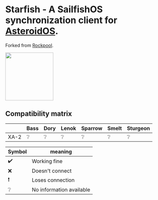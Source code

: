 # Starfish - A SailfishOS synchronization client for [AsteroidOS](http://asteroidos.org/).
Forked from [Rockpool](https://github.com/abranson/rockpool).

<img src="harbour-starfish/assets/harbour-starfish.svg" width="150" />

## Compatibility matrix

|               | Bass | Dory | Lenok | Sparrow | Smelt | Sturgeon |
| ------------- | ---- | ---- | ------- | ------- | ----- | -------- |
| XA-2         | ❔️    | ❔    | ❔     | ❔       | ❔️     | ❔        |


| Symbol | meaning                  |
| ------ | ------------------------ |
|  ✔️     | Working fine             |
|  ❌     | Doesn't connect          |
|  ❗     | Loses connection        |
|  ❔     | No information available |
